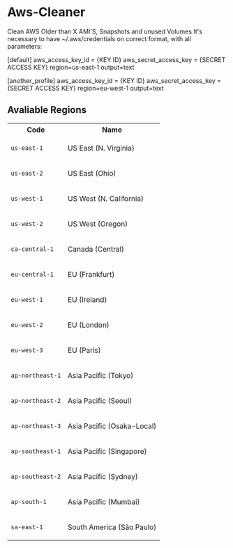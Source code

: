 # Aws-Cleaner
Clean AWS Older than X AMI'S, Snapshots and unused Volumes
It's necessary to have ~/.aws/credentials on correct format, with all parameters:

[default]
aws_access_key_id = {KEY ID}
aws_secret_access_key = {SECRET ACCESS KEY}
region=us-east-1
output=text

[another_profile]
aws_access_key_id = {KEY ID}
aws_secret_access_key = {SECRET ACCESS KEY}
region=eu-west-1
output=text

<h2>Avaliable Regions</h2>

<table id="w191aab5c21c11b9">
<tbody>
<tr>
<th>Code</th>
<th>Name</th>
</tr>
<tr>
<td>
<p><code class="code">us-east-1</code></p>
</td>
<td>
<p>US East (N. Virginia)</p>
</td>
</tr>
<tr>
<td>
<p><code class="code">us-east-2</code></p>
</td>
<td>
<p>US East (Ohio)</p>
</td>
</tr>
<tr>
<td>
<p><code class="code">us-west-1</code></p>
</td>
<td>
<p>US West (N. California)</p>
</td>
</tr>
<tr>
<td>
<p><code class="code">us-west-2</code></p>
</td>
<td>
<p>US West (Oregon)</p>
</td>
</tr>
<tr>
<td>
<p><code class="code">ca-central-1</code></p>
</td>
<td>
<p>Canada (Central)</p>
</td>
</tr>
<tr>
<td>
<p><code class="code">eu-central-1</code></p>
</td>
<td>
<p>EU (Frankfurt)</p>
</td>
</tr>
<tr>
<td>
<p><code class="code">eu-west-1</code></p>
</td>
<td>
<p>EU (Ireland)</p>
</td>
</tr>
<tr>
<td>
<p><code class="code">eu-west-2</code></p>
</td>
<td>
<p>EU (London)</p>
</td>
</tr>
<tr>
<td>
<p><code class="code">eu-west-3</code></p>
</td>
<td>
<p>EU (Paris)</p>
</td>
</tr>
<tr>
<td>
<p><code class="code">ap-northeast-1</code></p>
</td>
<td>
<p>Asia Pacific (Tokyo)</p>
</td>
</tr>
<tr>
<td>
<p><code class="code">ap-northeast-2</code></p>
</td>
<td>
<p>Asia Pacific (Seoul)</p>
</td>
</tr>
<tr>
<td>
<p><code class="code">ap-northeast-3</code></p>
</td>
<td>
<p>Asia Pacific (Osaka-Local)</p>
</td>
</tr>
<tr>
<td>
<p><code class="code">ap-southeast-1</code></p>
</td>
<td>
<p>Asia Pacific (Singapore)</p>
</td>
</tr>
<tr>
<td>
<p><code class="code">ap-southeast-2</code></p>
</td>
<td>
<p>Asia Pacific (Sydney)</p>
</td>
</tr>
<tr>
<td>
<p><code class="code">ap-south-1</code></p>
</td>
<td>
<p>Asia Pacific (Mumbai)</p>
</td>
</tr>
<tr>
<td>
<p><code class="code">sa-east-1</code></p>
</td>
<td>
<p>South America (S&atilde;o Paulo)</p>
</td>
</tr>
</tbody>
</table>
